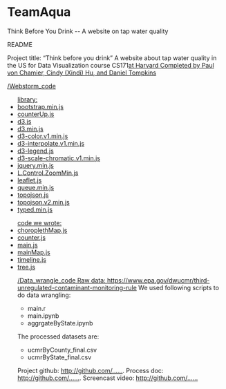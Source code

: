 # TeamAqua
Think Before You Drink -- A website on tap water quality

README

Project title: “Think before you drink”
A website about tap water quality in the US for Data Visualization course CS171<a href="http://www.cs171.org/2017/index.html">at Harvard
Completed by Paul von Chamier, Cindy (Xindi) Hu, and Daniel Tompkins 

/Webstorm_code
<ul>library: 
<li>bootstrap.min.js 
<li>counterUp.js
<li>d3.js
<li>d3.min.js
<li>d3-color.v1.min.js
<li>d3-interpolate.v1.min.js
<li>d3-legend.js
<li>d3-scale-chromatic.v1.min.js
<li>jquery.min.js
<li>L.Control.ZoomMin.js
<li>leaflet.js
<li>queue.min.js
<li>topojson.js
<li>topojson.v2.min.js
<li>typed.min.js</ul>
<ul>code we wrote: 
<li>choroplethMap.js 
<li>counter.js
<li>main.js
<li>mainMap.js
<li>timeline.js
<li>tree.js


/Data_wrangle_code
Raw data: https://www.epa.gov/dwucmr/third-unregulated-contaminant-monitoring-rule
We used following scripts to do data wrangling:<ul>
<li>main.r 
<li>main.ipynb 
<li>aggrgateByState.ipynb</ul>

The processed datasets are: <ul>
<li>ucmrByCounty_final.csv 
<li>ucmrByState_final.csv</ul>


Project github: http://github.com/…….
Process doc: http://github.com/…….
Screencast video: http://github.com/……
